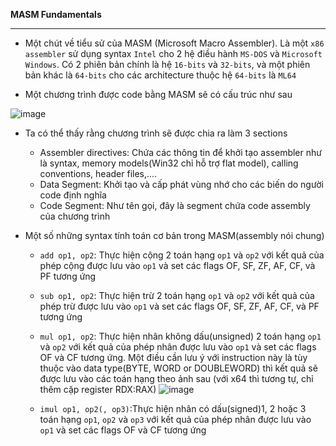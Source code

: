 **MASM Fundamentals**

-----------------------------------------------------------------------------------------------------------------------------------------

- Một chút về tiểu sử của MASM (Microsoft Macro Assembler). Là một `x86 assembler` sử dụng syntax `Intel` cho 2 hệ điều hành `MS-DOS` và `Microsoft Windows`. Có 2 phiên bản chính là hệ `16-bits` và `32-bits`, và một phiên bản khác là `64-bits` cho các architecture thuộc hệ `64-bits` là `ML64`

- Một chương trình được code bằng MASM sẽ có cấu trúc như sau

![image](https://github.com/user-attachments/assets/faaa5774-5f84-47fd-b84e-eb6fcaf339f7)

- Ta có thể thấy rằng chương trình sẽ được chia ra làm 3 sections
  + Assembler directives: Chứa các thông tin để khởi tạo assembler như là syntax, memory models(Win32 chỉ hỗ trợ flat model), calling conventions, header files,....
  + Data Segment: Khởi tạo và cấp phát vùng nhớ cho các biến do người code định nghĩa
  + Code Segment: Như tên gọi, đây là segment chứa code assembly của chương trình

 - Một số những syntax tính toán cơ bản trong MASM(assembly nói chung)
   + `add op1, op2`: Thực hiện cộng 2 toán hạng `op1` và `op2` với kết quả của phép cộng được lưu vào `op1` và set các flags  OF, SF, ZF, AF, CF, và PF tương ứng
   + `sub op1, op2`: Thực hiện trừ 2 toán hạng `op1` và `op2` với kết quả của phép trừ được lưu vào `op1` và set các flags  OF, SF, ZF, AF, CF, và PF tương ứng
   + `mul op1, op2`: Thực hiện nhân không dấu(unsigned) 2 toán hạng `op1` và `op2` với kết quả của phép nhân được lưu vào `op1` và set các flags OF và CF tương ứng. Một điều cần lưu ý với instruction này là tùy thuộc vào data type(BYTE, WORD or DOUBLEWORD) thì kết quả sẽ được lưu vào các toán hạng theo ảnh sau (với x64 thì tương tự, chỉ thêm cặp register RDX:RAX)
     ![image](https://github.com/user-attachments/assets/28e24a7d-e69d-47da-93c0-cb0b1983eca3)

   + `imul op1, op2(, op3)`:Thực hiện nhân có dấu(signed)1, 2 hoặc 3 toán hạng `op1`, `op2` và `op3` với kết quả của phép nhân được lưu vào `op1` và set các flags OF và CF tương ứng

